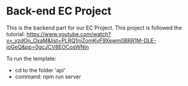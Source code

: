 # Back-end EC Project
This is the backend part for our EC Project.
This project is followed the tutorial: https://www.youtube.com/watch?v=_yzdOn_OxaM&list=PLRQ1njZomKvF9Xewm0BRR1M-DLE-joGeQ&pp=0gcJCV8EOCosWNin

To run the template: 
* cd to the folder 'api'
* command: npm run server
